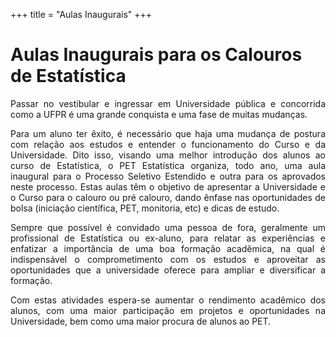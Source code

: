 +++
title = "Aulas Inaugurais"
+++

# Aulas Inaugurais para os Calouros de Estatística

<p align="justify">Passar no vestibular e ingressar em Universidade pública 
 e concorrida como a UFPR é uma grande conquista e uma fase de muitas mudanças.</p> 
 
 <p align="justify">Para um aluno ter êxito, é necessário que haja uma mudança 
 de postura com relação aos estudos e entender o funcionamento do Curso e 
 da Universidade. Dito isso, visando uma melhor introdução dos alunos ao 
 curso de Estatística, o PET Estatística organiza, todo ano, uma aula 
 inaugural para o Processo Seletivo Estendido e outra para os aprovados 
 neste processo. Estas aulas têm o objetivo de apresentar a Universidade 
 e o Curso para o calouro ou pré calouro, dando ênfase nas oportunidades 
 de bolsa (iniciação científica, PET, monitoria, etc) e dicas de estudo.</p> 
 
 <p align="justify">Sempre que possível é convidado uma pessoa de fora, 
 geralmente um profissional de Estatística ou ex-aluno, para relatar as 
 experiências e enfatizar a importância de uma boa formação acadêmica, na 
 qual é indispensável o comprometimento com os estudos e aproveitar as 
 oportunidades que a universidade oferece para ampliar e diversificar a 
 formação.</p> 
 
 <p align="justify">Com estas atividades espera-se aumentar o rendimento 
 acadêmico dos alunos, com uma maior participação em projetos e oportunidades 
 na Universidade, bem como uma maior procura de alunos ao PET.</p>
